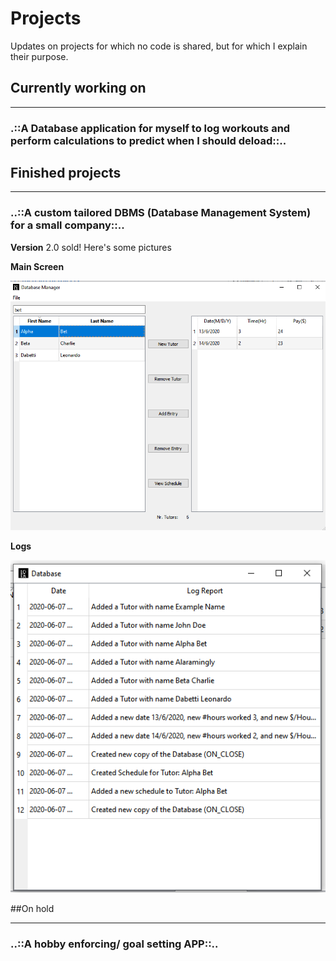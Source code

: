 # Projects
Updates on projects for which no code is shared, but for which I explain their purpose.

## Currently working on 
___

### .::A Database application for myself to log workouts and perform calculations to predict when I should deload::..




## Finished projects
___

### ..::A custom tailored DBMS (Database Management System) for a small company::..

  **Version** 2.0 sold! Here's some pictures

  **Main Screen**
  
  ![Main Window](DBMS_mainscreen.png)

  **Logs**
  
  ![Logs](DBMS_Logs.png)
        
        
        
##On hold
___
### ..::A hobby enforcing/ goal setting APP::..
